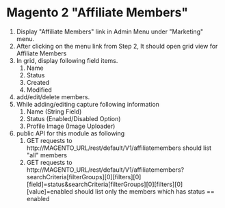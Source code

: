 # Magento 2 "Affiliate Members"

1. Display "Affiliate Members" link in Admin Menu under "Marketing" menu.
2. After clicking on the menu link from Step 2, It should open grid view for Affiliate Members
3. In grid, display following field items.
      1. Name
      2. Status
      3. Created
      4. Modified
4. add/edit/delete members.
5. While adding/editing capture following information
      1. Name (String Field)
      2. Status (Enabled/Disabled Option)
      3. Profile Image (Image Uploader)
6. public API for this module as following
      1. GET requests to http://MAGENTO_URL/rest/default/V1/affiliatemembers should list "all" members
      2. GET requests to http://MAGENTO_URL/rest/default/V1/affiliatemembers?searchCriteria[filterGroups][0][filters][0][field]=status&searchCriteria[filterGroups][0][filters][0][value]=enabled should list only the members which has status == enabled

